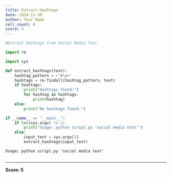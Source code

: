 ```yaml
---
title: Extract-Hashtags
date: 2024-11-30
author: Your Name
cell_count: 6
score: 5
---
```


```python
#Extract Hashtags from Social Media Text
```


```python
import re
```


```python
import sys
```


```python
def extract_hashtags(text):
    hashtag_pattern = r'#\w+'
    hashtags = re.findall(hashtag_pattern, text)
    if hashtags:
        print("Hashtags found:")
        for hashtag in hashtags:
            print(hashtag)
    else:
        print("No hashtags found.")
```


```python
if __name__ == "__main__":
    if len(sys.argv) != 2:
        print("Usage: python script.py 'social media text'")
    else:
        input_text = sys.argv[1]
        extract_hashtags(input_text)
```

    Usage: python script.py 'social media text'



```python

```


---
**Score: 5**
